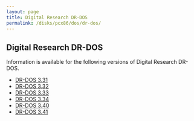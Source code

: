 ```yaml
---
layout: page
title: Digital Research DR-DOS
permalink: /disks/pcx86/dos/dr-dos/
---
```


Digital Research DR-DOS
-----------------------

Information is available for the following versions of Digital Research DR-DOS.

* [DR-DOS 3.31](/disks/pcx86/dos/dr-dos/3.31/)
* [DR-DOS 3.32](/disks/pcx86/dos/dr-dos/3.32/)
* [DR-DOS 3.33](/disks/pcx86/dos/dr-dos/3.33/)
* [DR-DOS 3.34](/disks/pcx86/dos/dr-dos/3.34/)
* [DR-DOS 3.40](/disks/pcx86/dos/dr-dos/3.40/)
* [DR-DOS 3.41](/disks/pcx86/dos/dr-dos/3.41/)
